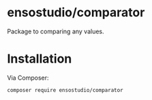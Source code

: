 # ensostudio/comparator

Package to comparing any values.

# Installation

Via Composer:
```bash
composer require ensostudio/comparator
```